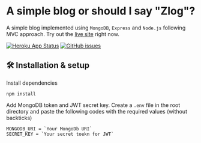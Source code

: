 # A simple blog or should I say "Zlog"?

A simple blog implemented using `MongoDB`, `Express` and `Node.js` following MVC approach. Try out the <a href="https://nodeblogzlog.herokuapp.com/">live site</a> right now.

[![Heroku App Status](https://heroku-shields.herokuapp.com/nodeblogzlog)](https://nodeblogzlog.herokuapp.com)
[![GitHub issues](https://img.shields.io/github/issues/farhan2077/node-blog-test)](https://github.com/farhan2077/node_blog_test/issues)

## 🛠 Installation & setup

Install dependencies

```
npm install
```

Add MongoDB token and JWT secret key. Create a `.env` file in the root directory and paste the following codes with the required values (without backticks)

```
MONGODB_URI = `Your MongoDb URI`
SECRET_KEY = `Your secret toekn for JWT`
```
